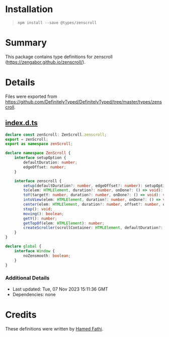 # Installation
> `npm install --save @types/zenscroll`

# Summary
This package contains type definitions for zenscroll (https://zengabor.github.io/zenscroll/).

# Details
Files were exported from https://github.com/DefinitelyTyped/DefinitelyTyped/tree/master/types/zenscroll.
## [index.d.ts](https://github.com/DefinitelyTyped/DefinitelyTyped/tree/master/types/zenscroll/index.d.ts)
````ts
declare const zenScroll: ZenScroll.zenscroll;
export = zenScroll;
export as namespace zenScroll;

declare namespace ZenScroll {
    interface setupOption {
        defaultDuration: number;
        edgeOffset: number;
    }

    interface zenscroll {
        setup(defaultDuration?: number, edgeOffset?: number): setupOption;
        to(elem: HTMLElement, duration?: number, onDone?: () => void): void;
        toY(targetY: number, duration?: number, onDone?: () => void): void;
        intoView(elem: HTMLElement, duration?: number, onDone?: () => void): void;
        center(elem: HTMLElement, duration?: number, offset?: number, onDone?: () => void): void;
        stop(): void;
        moving(): boolean;
        getY(): number;
        getTopOf(elem: HTMLElement): number;
        createScroller(scrollContainer: HTMLElement, defaultDuration?: number, edgeOffset?: number): zenscroll;
    }
}

declare global {
    interface Window {
        noZensmooth: boolean;
    }
}

````

### Additional Details
 * Last updated: Tue, 07 Nov 2023 15:11:36 GMT
 * Dependencies: none

# Credits
These definitions were written by [Hamed Fathi](https://github.com/HamedFathi).
